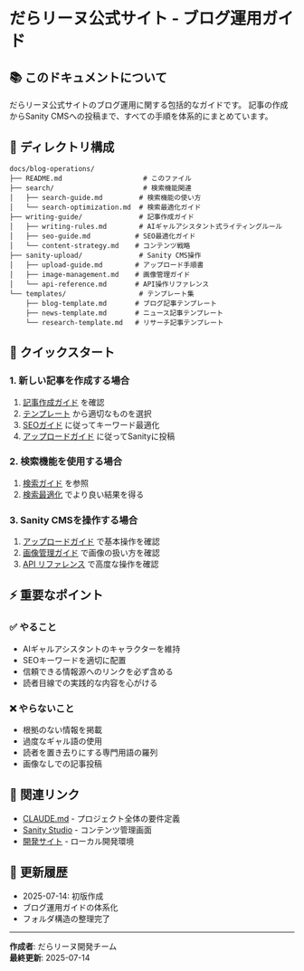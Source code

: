 # だらリーヌ公式サイト - ブログ運用ガイド

## 📚 このドキュメントについて

だらリーヌ公式サイトのブログ運用に関する包括的なガイドです。
記事の作成からSanity CMSへの投稿まで、すべての手順を体系的にまとめています。

## 📁 ディレクトリ構成

```
docs/blog-operations/
├── README.md                    # このファイル
├── search/                      # 検索機能関連
│   ├── search-guide.md         # 検索機能の使い方
│   └── search-optimization.md  # 検索最適化ガイド
├── writing-guide/              # 記事作成ガイド
│   ├── writing-rules.md        # AIギャルアシスタント式ライティングルール
│   ├── seo-guide.md           # SEO最適化ガイド
│   └── content-strategy.md    # コンテンツ戦略
├── sanity-upload/              # Sanity CMS操作
│   ├── upload-guide.md        # アップロード手順書
│   ├── image-management.md    # 画像管理ガイド
│   └── api-reference.md       # API操作リファレンス
└── templates/                  # テンプレート集
    ├── blog-template.md       # ブログ記事テンプレート
    ├── news-template.md       # ニュース記事テンプレート
    └── research-template.md   # リサーチ記事テンプレート
```

## 🚀 クイックスタート

### 1. 新しい記事を作成する場合
1. [記事作成ガイド](./writing-guide/writing-rules.md) を確認
2. [テンプレート](./templates/) から適切なものを選択
3. [SEOガイド](./writing-guide/seo-guide.md) に従ってキーワード最適化
4. [アップロードガイド](./sanity-upload/upload-guide.md) に従ってSanityに投稿

### 2. 検索機能を使用する場合
1. [検索ガイド](./search/search-guide.md) を参照
2. [検索最適化](./search/search-optimization.md) でより良い結果を得る

### 3. Sanity CMSを操作する場合
1. [アップロードガイド](./sanity-upload/upload-guide.md) で基本操作を確認
2. [画像管理ガイド](./sanity-upload/image-management.md) で画像の扱い方を確認
3. [API リファレンス](./sanity-upload/api-reference.md) で高度な操作を確認

## ⚡ 重要なポイント

### ✅ やること
- AIギャルアシスタントのキャラクターを維持
- SEOキーワードを適切に配置
- 信頼できる情報源へのリンクを必ず含める
- 読者目線での実践的な内容を心がける

### ❌ やらないこと
- 根拠のない情報を掲載
- 過度なギャル語の使用
- 読者を置き去りにする専門用語の羅列
- 画像なしでの記事投稿

## 🔗 関連リンク

- [CLAUDE.md](../../CLAUDE.md) - プロジェクト全体の要件定義
- [Sanity Studio](http://localhost:3333) - コンテンツ管理画面
- [開発サイト](http://localhost:3000) - ローカル開発環境

## 📝 更新履歴

- 2025-07-14: 初版作成
- ブログ運用ガイドの体系化
- フォルダ構造の整理完了

---

**作成者**: だらリーヌ開発チーム  
**最終更新**: 2025-07-14